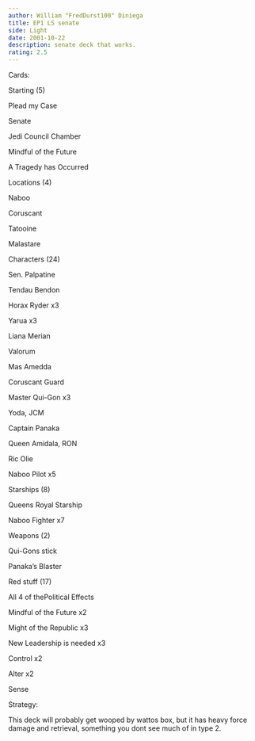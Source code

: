 ```yaml
---
author: William "FredDurst100" Diniega
title: EP1 LS senate
side: Light
date: 2001-10-22
description: senate deck that works.
rating: 2.5
---
```

Cards: 

Starting (5) 
Plead my Case 
Senate 
Jedi Council Chamber 
Mindful of the Future 
A Tragedy has Occurred 

Locations (4) 
Naboo 
Coruscant 
Tatooine 
Malastare 

Characters (24) 
Sen. Palpatine 
Tendau Bendon 
Horax Ryder x3 
Yarua x3 
Liana Merian 
Valorum 
Mas Amedda 
Coruscant Guard 
Master Qui-Gon x3 
Yoda, JCM 
Captain Panaka 
Queen Amidala, RON 
Ric Olie 
Naboo Pilot x5 

Starships (8) 
Queens Royal Starship 
Naboo Fighter x7 

Weapons (2) 
Qui-Gons stick 
Panaka&#8217;s Blaster 

Red stuff (17) 
All 4 of thePolitical Effects 
Mindful of the Future x2 
Might of the Republic x3 
New Leadership is needed x3 
Control x2 
Alter x2 
Sense  

Strategy: 

This deck will probably get wooped by wattos box, but it has heavy force damage and retrieval, something you dont see much of in type 2. 